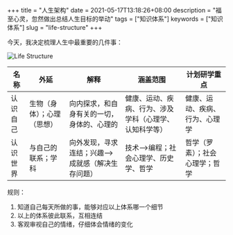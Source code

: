 +++
title = "人生架构"
date = 2021-05-17T13:18:26+08:00
description = "福至心灵，忽然做出总结人生目标的举动"
tags = ["知识体系"]
keywords = ["知识体系"]
slug = "life-structure"
+++

今天，我决定梳理人生中最重要的几件事：

![Life Structure](https://cdn.jsdelivr.net/gh/tianheg/static@main/img/life-structure.png)

名称 | 外延 | 解释 | 涵盖范围 | 计划研学重点
--- | --- | --- | --- | ---
认识自己 | 生物（身体）；心理（思想） | 向内探求，和自身有关的一切，身体的、心理的 | 健康、运动、疾病、行为、涉及学科（心理学、认知科学等） | 健康、运动、疾病、行为、心理学
认识世界 | 与自己的联系；学科 | 向外发现，寻求连结；兴趣-->成就感（解决生存问题） | 技术-->编程；社会心理学、历史学、哲学 | 哲学（罗素）；社会心理学；哲学

规则：

1. 知道自己每天所做的事，能够对应以上体系哪一个细节
2. 以上的体系彼此联系，互相连结
3. 客观审视自己的情绪，仔细体会情绪的变化
